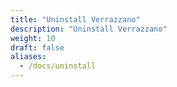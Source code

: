 ```yaml
---
title: "Uninstall Verrazzano"
description: "Uninstall Verrazzano"
weight: 10
draft: false
aliases:
  - /docs/uninstall
---
```

